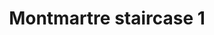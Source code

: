 ---
weight: 1
images:
- /images/photos/20230405 - Sortie Photo - Stéphane G. - 0076.jpg
title: Montmartre staircase 1
tags:
- street
- work
---